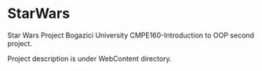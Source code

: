 # StarWars
Star Wars Project
Bogazici University CMPE160-Introduction to OOP second project.

Project description is under WebContent directory.

